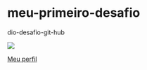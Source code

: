 # meu-primeiro-desafio
dio-desafio-git-hub

<img src="https://www.example.com/images/dinosaur.jpg">

[Meu perfil](http://linkedin.com/in/marciahelenalima)
